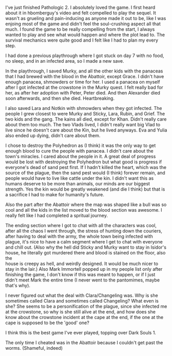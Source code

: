 I've just finished Pathologic 2. I absolutely loved the game. I first heard about it in hbomberguy's video and felt
compelled to play the sequel. It wasn't as grueling and pain-inducing as anyone made it out to be, like I was enjoing
most of the game and didn't feel the soul-crushing aspect all that much. I found the game to be really compelling
from the start, I always wanted to play and see what would happen and where the plot lead to. The survival mechanics
were quite good and I felt like I had to plan my every step.

I had done a previous playthrough where I got stuck on day 7 with no food, no sleep, and in an infected area, so I 
made a new save.

In the playthrough, I saved Murky, and all the other kids with the panaceas that I had brewed with the blood in the
Abattoir, except Grace. I didn't have enough panacea, shmowders or time for her. 
I used a panacea on myself after I got infected at the crowstone in the Murky quest. I felt really bad for her, 
as after her adoption with Peter, Peter died. And then Alexander died soon afterwards, and then she died. Heartbreaking.

I also saved Lara and Notkin with shmowders when they got infected. The people I grew closest to were Murky and 
Sticky, Lara, Rubin, and Grief. The two kids and the gang. The kains all died, except for Khan. Didn't really care
about them too much. The two Vlads lived, I didn't really want big Vlad to live since he doesn't care about the Kin,
but he lived anyways. Eva and Yulia also ended up dying, didn't care about them.

I chose to destroy the Polyhedron as (I think) it was the only way to get enough blood to cure the people with 
panacea. I didn't care about the town's miracles. I cared about the people in it. A great deal of progress would be 
lost with destroying the Polyhedron but what good is progress if everyone's dead of sand pest first.
If I hadn't killed the heart, which was the source of the plague, then the sand pest would (I think) forever remain,
and people would have to live like cattle under the kin. I didn't want this as humans deserve to be more than animals,
our minds are our biggest strength. Yes the kin would be greatly weakened (and die I think) but that is a sacrifice 
I had to make for humanity's future.

Also the part after the Abattoir where the map was shaped like a bull was so cool and all the kids in the list moved 
to the blood section was awesome. I really felt like I had completed a spritual journey.

The ending section where I got to chat with all the characters was cool, after all the chaos I went through, the 
stress of hunting down the couriers, after having to deal with the army, the whole town being infected with plague, 
it's nice to have a calm segment where I get to chat with everyone and chill out. (Also why the hell did Sticky and 
Murky want to stay in Isidor's house, he literally got murdered there and blood is stained on the floor, also the  
house is creepy as hell, and weirdly designed. It would be much nicer to stay in the lair.)
Also Mark Immortell popped up in my people list only after finishing the game, I don't know if this was meant to happen,
or if I just didn't meet Mark the entire time (I never went to the pantomimes, maybe that's why).

I never figured out what the deal with Clara/Changeling was. Why is she sometimes called Clara and sometimes called 
Changeling? What even is she? She seems to be a personification of the plague, since she infected me at the crowstone,
so why is she still alive at the end, and how does she know about the crowstone incident at the cape at the end, if 
the one at the cape is supposed to be the 'good' one?

I think this is the best game I've ever played, topping over Dark Souls 1.

The only time I cheated was in the Abattoir because I couldn't get past the worms. (Shameful, indeed)
